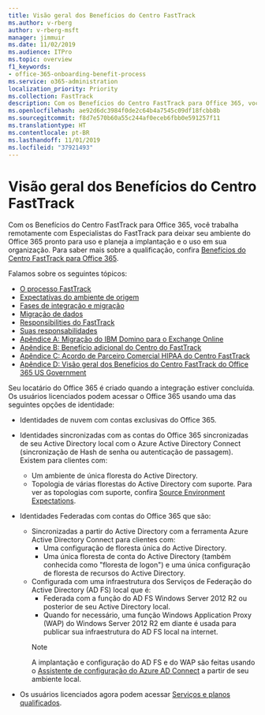 ```yaml
---
title: Visão geral dos Benefícios do Centro FastTrack
ms.author: v-rberg
author: v-rberg-msft
manager: jimmuir
ms.date: 11/02/2019
ms.audience: ITPro
ms.topic: overview
f1_keywords:
- office-365-onboarding-benefit-process
ms.service: o365-administration
localization_priority: Priority
ms.collection: FastTrack
description: Com os Benefícios do Centro FastTrack para Office 365, você trabalha remotamente com Especialistas do FastTrack para deixar seu ambiente do Office 365 pronto para uso e planeja a implantação e o uso em sua organização. Para saber mais sobre a qualificação, confira Benefícios do Centro FastTrack para Office 365.
ms.openlocfilehash: ae92d6dc3984f0de2c64b4a7545c09df18fcbb8b
ms.sourcegitcommit: f8d7e570b60a55c244af0eceb6fbb0e591257f11
ms.translationtype: HT
ms.contentlocale: pt-BR
ms.lasthandoff: 11/01/2019
ms.locfileid: "37921493"
---
```

# <a name="fasttrack-center-benefit-overview"></a>Visão geral dos Benefícios do Centro FastTrack

Com os Benefícios do Centro FastTrack para Office 365, você trabalha remotamente com Especialistas do FastTrack para deixar seu ambiente do Office 365 pronto para uso e planeja a implantação e o uso em sua organização. Para saber mais sobre a qualificação, confira [Benefícios do Centro FastTrack para Office 365](O365-fasttrack-benefit-for-office-365.md).
  
Falamos sobre os seguintes tópicos:
- [O processo FastTrack](O365-fasttrack-process.md) 
- [Expectativas do ambiente de origem](O365-source-environment-expectations.md)
- [Fases de integração e migração](O365-onboarding-and-migration.md)
- [Migração de dados](O365-data-migration.md)
- [Responsibilities do FastTrack](O365-fasttrack-responsibilities.md)
- [Suas responsabilidades](O365-your-responsibilities.md) 
- [Apêndice A: Migração do IBM Domino para o Exchange Online](O365-from-ibm-domino-to-exchange-online.md)
- [Apêndice B: Benefício adicional do Centro do FastTrack](O365-fasttrack-additional-benefits.md)
- [Apêndice C: Acordo de Parceiro Comercial HIPAA do Centro FastTrack](O365-hipaa-business-associate-agreement.md)
- [Apêndice D: Visão geral dos Benefícios do Centro FastTrack do Office 365 US Government](US-Gov-appendix-overview.md)
    
Seu locatário do Office 365 é criado quando a integração estiver concluída. Os usuários licenciados podem acessar o Office 365 usando uma das seguintes opções de identidade:
- Identidades de nuvem com contas exclusivas do Office 365.
- Identidades sincronizadas com as contas do Office 365 sincronizadas de seu Active Directory local com o Azure Active Directory Connect (sincronização de Hash de senha ou autenticação de passagem). Existem para clientes com:
  - Um ambiente de única floresta do Active Directory.
  - Topologia de várias florestas do Active Directory com suporte. Para ver as topologias com suporte, confira [Source Environment Expectations](O365-source-environment-expectations.md).
- Identidades Federadas com contas do Office 365 que são:
  - Sincronizadas a partir do Active Directory com a ferramenta Azure Active Directory Connect para clientes com:
      - Uma configuração de floresta única do Active Directory.
      - Uma única floresta de conta do Active Directory (também conhecida como "floresta de logon") e uma única configuração de floresta de recursos do Active Directory.
  - Configurada com uma infraestrutura dos Serviços de Federação do Active Directory (AD FS) local que é:
      - Federada com a função do AD FS Windows Server 2012 R2 ou posterior de seu Active Directory local.
      - Quando for necessário, uma função Windows Application Proxy (WAP) do Windows Server 2012 R2 em diante é usada para publicar sua infraestrutura do AD FS local na internet.
    > [!NOTE]
    > A implantação e configuração do AD FS e do WAP são feitas usando o [Assistente de configuração do Azure AD Connect](https://go.microsoft.com/fwlink/?linkid=844794) a partir de seu ambiente local. 
  
- Os usuários licenciados agora podem acessar [Serviços e planos qualificados](M365-eligible-services-and-plans.md).
    

 
